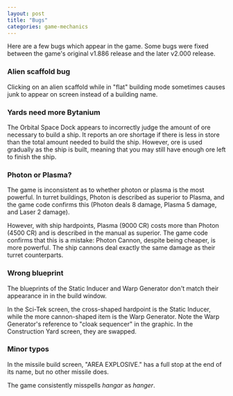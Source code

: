 ```yaml
---
layout: post
title: "Bugs"
categories: game-mechanics
---
```


Here are a few bugs which appear in the game. Some bugs were fixed between the
game's original v1.886 release and the later v2.000 release.

### Alien scaffold bug

Clicking on an alien scaffold while in "flat" building mode sometimes causes
junk to appear on screen instead of a building name.

### Yards need more Bytanium

The Orbital Space Dock appears to incorrectly judge the amount of ore necessary
to build a ship. It reports an ore shortage if there is less in store than the
total amount needed to build the ship. However, ore is used gradually as the
ship is built, meaning that you may still have enough ore left to finish the
ship.

### Photon or Plasma?

The game is inconsistent as to whether photon or plasma is the most powerful. In
turret buildings, Photon is described as superior to Plasma, and the game code
confirms this (Photon deals 8 damage, Plasma 5 damage, and Laser 2 damage).

However, with ship hardpoints, Plasma (9000 CR) costs more than Photon (4500
CR) and is described in the manual as superior. The game code confirms that this
is a mistake: Photon Cannon, despite being cheaper, is more powerful. The ship
cannons deal exactly the same damage as their turret counterparts.

### Wrong blueprint

The blueprints of the Static Inducer and Warp Generator don't match their
appearance in in the build window.

In the Sci-Tek screen, the cross-shaped hardpoint is the Static Inducer, while
the more cannon-shaped item is the Warp Generator. Note the Warp Generator's
reference to "cloak sequencer" in the graphic. In the Construction Yard screen,
they are swapped.

### Minor typos

In the missile build screen, "AREA EXPLOSIVE." has a full stop at the end of its
name, but no other missile does.

The game consistently misspells _hangar_ as _hanger_.
